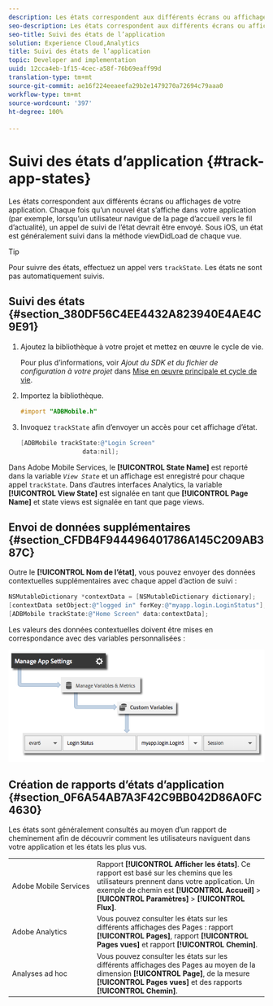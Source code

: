 ```yaml
---
description: Les états correspondent aux différents écrans ou affichages de votre application. Chaque fois qu’un nouvel état s’affiche dans votre application (par exemple, lorsqu’un utilisateur navigue de la page d’accueil vers le fil d’actualité), un appel de suivi de l’état devrait être envoyé. Sous iOS, un état est généralement suivi dans la méthode viewDidLoad de chaque vue.
seo-description: Les états correspondent aux différents écrans ou affichages de votre application. Chaque fois qu’un nouvel état s’affiche dans votre application (par exemple, lorsqu’un utilisateur navigue de la page d’accueil vers le fil d’actualité), un appel de suivi de l’état devrait être envoyé. Sous iOS, un état est généralement suivi dans la méthode viewDidLoad de chaque vue.
seo-title: Suivi des états de l’application
solution: Experience Cloud,Analytics
title: Suivi des états de l’application
topic: Developer and implementation
uuid: 12cca4eb-1f15-4cec-a58f-76b69eaff99d
translation-type: tm+mt
source-git-commit: ae16f224eeaeefa29b2e1479270a72694c79aaa0
workflow-type: tm+mt
source-wordcount: '397'
ht-degree: 100%

---
```



# Suivi des états d’application {#track-app-states}

Les états correspondent aux différents écrans ou affichages de votre application. Chaque fois qu’un nouvel état s’affiche dans votre application (par exemple, lorsqu’un utilisateur navigue de la page d’accueil vers le fil d’actualité), un appel de suivi de l’état devrait être envoyé. Sous iOS, un état est généralement suivi dans la méthode viewDidLoad de chaque vue.

>[!TIP]
>
>Pour suivre des états, effectuez un appel vers `trackState`. Les états ne sont pas automatiquement suivis.

## Suivi des états {#section_380DF56C4EE4432A823940E4AE4C9E91}

1. Ajoutez la bibliothèque à votre projet et mettez en œuvre le cycle de vie.

   Pour plus d’informations, voir *Ajout du SDK et du fichier de configuration à votre projet* dans [Mise en œuvre principale et cycle de vie](/help/ios/getting-started/dev-qs.md).
1. Importez la bibliothèque.

   ```objective-c
   #import "ADBMobile.h"
   ```

1. Invoquez `trackState` afin d’envoyer un accès pour cet affichage d’état.

   ```objective-c
   [ADBMobile trackState:@"Login Screen"  
                    data:nil];
   ```

Dans Adobe Mobile Services, le **[!UICONTROL State Name]** est reporté dans la variable *`View State`* et un affichage est enregistré pour chaque appel `trackState`. Dans d’autres interfaces Analytics, la variable **[!UICONTROL View State]** est signalée en tant que **[!UICONTROL Page Name]** et state views est signalée en tant que page views.

## Envoi de données supplémentaires {#section_CFDB4F944496401786A145C209AB387C}

Outre le **[!UICONTROL Nom de l’état]**, vous pouvez envoyer des données contextuelles supplémentaires avec chaque appel d’action de suivi :

```objective-c
NSMutableDictionary *contextData = [NSMutableDictionary dictionary]; 
[contextData setObject:@"logged in" forKey:@"myapp.login.LoginStatus"]; 
[ADBMobile trackState:@"Home Screen" data:contextData];
```

Les valeurs des données contextuelles doivent être mises en correspondance avec des variables personnalisées :

![](assets/map-variable-context-state.png)

## Création de rapports d’états d’application {#section_0F6A54AB7A3F42C9BB042D86A0FC4630}

Les états sont généralement consultés au moyen d’un rapport de cheminement afin de découvrir comment les utilisateurs naviguent dans votre application et les états les plus vus.

|  |  |
|--- |--- |
| Adobe Mobile Services | Rapport **[!UICONTROL Afficher les états]**. Ce rapport est basé sur les chemins que les utilisateurs prennent dans votre application. Un exemple de chemin est **[!UICONTROL Accueil]** > **[!UICONTROL Paramètres]** > **[!UICONTROL Flux]**. |
| Adobe Analytics | Vous pouvez consulter les états sur les différents affichages des Pages : rapport **[!UICONTROL Pages]**, rapport **[!UICONTROL Pages vues]** et rapport **[!UICONTROL Chemin]**. |
| Analyses ad hoc | Vous pouvez consulter les états sur les différents affichages des Pages au moyen de la dimension **[!UICONTROL Page]**, de la mesure **[!UICONTROL Pages vues]** et des rapports **[!UICONTROL Chemin]**. |
